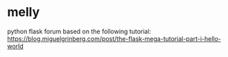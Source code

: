 # melly

python flask forum based on the following tutorial: https://blog.miguelgrinberg.com/post/the-flask-mega-tutorial-part-i-hello-world